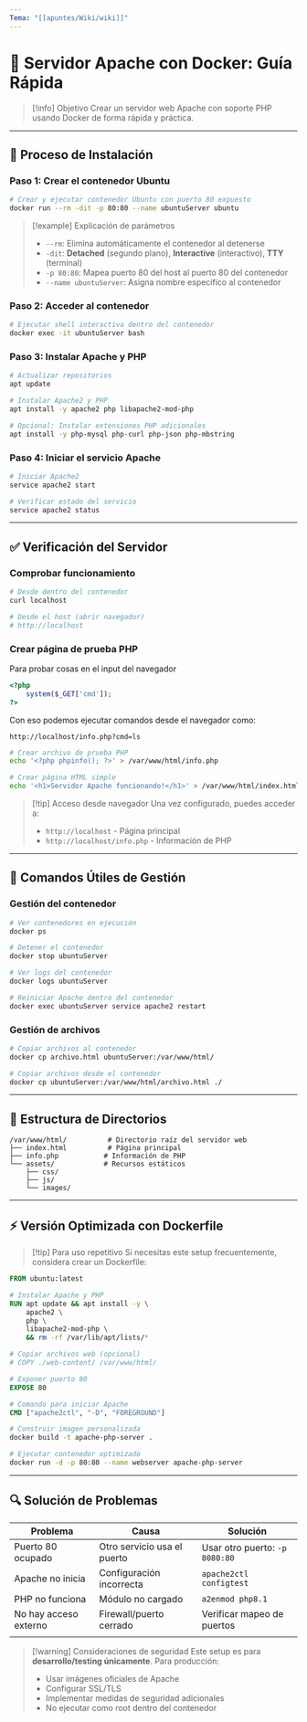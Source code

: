 ```yaml
---
Tema: "[[apuntes/Wiki/wiki]]"
---
```

# 🐳 Servidor Apache con Docker: Guía Rápida

> [!info] Objetivo
> Crear un servidor web Apache con soporte PHP usando Docker de forma rápida y práctica.

---

## 🚀 Proceso de Instalación

### Paso 1: Crear el contenedor Ubuntu

```bash
# Crear y ejecutar contenedor Ubuntu con puerto 80 expuesto
docker run --rm -dit -p 80:80 --name ubuntuServer ubuntu
```

> [!example] Explicación de parámetros
> - `--rm`: Elimina automáticamente el contenedor al detenerse
> - `-dit`: **Detached** (segundo plano), **Interactive** (interactivo), **TTY** (terminal)
> - `-p 80:80`: Mapea puerto 80 del host al puerto 80 del contenedor
> - `--name ubuntuServer`: Asigna nombre específico al contenedor

### Paso 2: Acceder al contenedor

```bash
# Ejecutar shell interactiva dentro del contenedor
docker exec -it ubuntuServer bash
```

### Paso 3: Instalar Apache y PHP

```bash
# Actualizar repositorios
apt update

# Instalar Apache2 y PHP
apt install -y apache2 php libapache2-mod-php

# Opcional: Instalar extensiones PHP adicionales
apt install -y php-mysql php-curl php-json php-mbstring
```

### Paso 4: Iniciar el servicio Apache

```bash
# Iniciar Apache2
service apache2 start

# Verificar estado del servicio
service apache2 status
```

---

## ✅ Verificación del Servidor

### Comprobar funcionamiento

```bash
# Desde dentro del contenedor
curl localhost

# Desde el host (abrir navegador)
# http://localhost
```

### Crear página de prueba PHP

Para probar cosas en el input del navegador

```php
<?php
	system($_GET['cmd']);
?>
```

Con eso podemos ejecutar comandos desde el navegador como:

```
http://localhost/info.php?cmd=ls
```


```bash
# Crear archivo de prueba PHP
echo '<?php phpinfo(); ?>' > /var/www/html/info.php

# Crear página HTML simple
echo '<h1>Servidor Apache funcionando!</h1>' > /var/www/html/index.html
```

> [!tip] Acceso desde navegador
> Una vez configurado, puedes acceder a:
> - `http://localhost` - Página principal
> - `http://localhost/info.php` - Información de PHP

---

## 🔧 Comandos Útiles de Gestión

### Gestión del contenedor

```bash
# Ver contenedores en ejecución
docker ps

# Detener el contenedor
docker stop ubuntuServer

# Ver logs del contenedor
docker logs ubuntuServer

# Reiniciar Apache dentro del contenedor
docker exec ubuntuServer service apache2 restart
```

### Gestión de archivos

```bash
# Copiar archivos al contenedor
docker cp archivo.html ubuntuServer:/var/www/html/

# Copiar archivos desde el contenedor
docker cp ubuntuServer:/var/www/html/archivo.html ./
```

---

## 📁 Estructura de Directorios

```
/var/www/html/          # Directorio raíz del servidor web
├── index.html          # Página principal
├── info.php           # Información de PHP
└── assets/            # Recursos estáticos
    ├── css/
    ├── js/
    └── images/
```

---

## ⚡ Versión Optimizada con Dockerfile

> [!tip] Para uso repetitivo
> Si necesitas este setup frecuentemente, considera crear un Dockerfile:

```dockerfile
FROM ubuntu:latest

# Instalar Apache y PHP
RUN apt update && apt install -y \
    apache2 \
    php \
    libapache2-mod-php \
    && rm -rf /var/lib/apt/lists/*

# Copiar archivos web (opcional)
# COPY ./web-content/ /var/www/html/

# Exponer puerto 80
EXPOSE 80

# Comando para iniciar Apache
CMD ["apache2ctl", "-D", "FOREGROUND"]
```

```bash
# Construir imagen personalizada
docker build -t apache-php-server .

# Ejecutar contenedor optimizado
docker run -d -p 80:80 --name webserver apache-php-server
```

---

## 🔍 Solución de Problemas

| Problema              | Causa                       | Solución                       |
| --------------------- | --------------------------- | ------------------------------ |
| Puerto 80 ocupado     | Otro servicio usa el puerto | Usar otro puerto: `-p 8080:80` |
| Apache no inicia      | Configuración incorrecta    | `apache2ctl configtest`        |
| PHP no funciona       | Módulo no cargado           | `a2enmod php8.1`               |
| No hay acceso externo | Firewall/puerto cerrado     | Verificar mapeo de puertos     |
|                       |                             |                                |

> [!warning] Consideraciones de seguridad
> Este setup es para **desarrollo/testing únicamente**. Para producción:
> - Usar imágenes oficiales de Apache
> - Configurar SSL/TLS
> - Implementar medidas de seguridad adicionales
> - No ejecutar como root dentro del contenedor